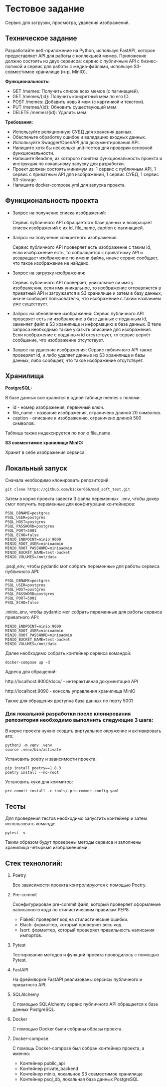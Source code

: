 # Тестовое задание
Сервис для загрузки, просмотра, удаления изображений.

## Техническое задание
Разработайте веб-приложение на Python, используя FastAPI, которое предоставляет API для работы с коллекцией мемов. Приложение должно состоять из двух сервисов: сервис с публичным API с бизнес-логикой и сервис для работы с медиа-файлами, используя S3-совместимое хранилище (н-р, MinIO).     

__Функциональность:__

- GET /memes: Получить список всех мемов (с пагинацией).
- GET /memes/{id}: Получить конкретный мем по его ID.
- POST /memes: Добавить новый мем (с картинкой и текстом).
- PUT /memes/{id}: Обновить существующий мем.                                        
- DELETE /memes/{id}: Удалить мем. 

__Требования:__

- Используйте реляционную СУБД для хранения данных.
- Обеспечьте обработку ошибок и валидацию входных данных.
- Используйте Swagger/OpenAPI для документирования API.
- Напишите хотя бы несколько unit-тестов для проверки основной функциональности.
- Напишите Readme, из которого понятна функциональность проекта и инструкция по локальному запуску для разработки.
- Проект должен состоять минимум из: 1 сервис с публичным API, 1 сервис с приватным API для изображений, 1 сервис СУБД, 1 сервис S3-storage.
- Напишите docker-compose.yml для запуска проекта.

## Функциональность проекта
- Запрос на получение списка изображений:

  Сервис публичного API обращается к базе данных и возвращает список изображений с их id, file_name, caption с пагинацией.
- Запрос на получение конкретного изображения:

  Сервис публичного API проверяет есть изображение с таким id, если изображение есть, то собращается к приватному API и возвращает изображение по имени файла, иначе сервис сообщает, что такое изображение не найдено.
- Запрос на загрузку изображения:

  Сервис публичного API проверяет, уникальное ли имя у изображения, если имя уникальное, то изображение отправляется в приватный API и загружается в S3 хранилище и затем в базу данных, иначе сообщает пользователю, что изображение с таким названием уже существует.

- Запрос на обновление изображения:
  Сервис публичного API проверяет есть ли изображение в базе данных с поданным id, заменяет файл в S3 хранилище и информацию в базе данных. В теле запроса необходимо также указыть описание для изображения. Если изображение с поданным id отсутствует, то сервис вернёт сообщение, что изображение отсутствует.

- Запрос на удаление изображения:
  Сервис публичного API также проверяет id, и либо удаляет данные из S3 хранилища и базы данных, либо сообщает, что такое изображение отсутствует.


## Хранилища
__PostgreSQL:__

  В базе данных все хранится в одной таблице memes с полями:
  - id - номер изображения, первичный ключ.
  - file_name - название изображения, ограничено длиной 20 символов.
  - caption - описание к изображению, ограничено длиной 500 символов.

  Таблица также индексируется по полю file_name.

__S3 совместимое хранилище MinIO:__

  Хранит в себе изображения сервиса.


## Локальный запуск
Сначала необходимо клонировать репозиторий: 
```
git clone https://github.com/k1cker666/mad_soft_test.git
```

Затем в корне проекта завести 3 файла переменных 
.env, чтобы докер смог получить переменные для конфигурации контейнеров: 
```
PSQL_DBNAME=postgres
PSQL_USER=postgres
PSQL_HOST=postgres
PSQL_PASSWORD=postgres
PSQL_PORT=5001
PSQL_ECHO=false
MINIO_ENDPOINT=minio:9000
MINIO_ROOT_USER=minioadmin
MINIO_ROOT_PASSWORD=minioadmin
MINIO_BUCKET_NAME=test-bucket
MINIO_VOLUMES=/mnt/data
```

.psql_env, чтобы pydantic мог собрать переменные для работы сервиса публичного API:
```
PSQL_DBNAME=postgres
PSQL_USER=postgres
PSQL_HOST=postgres
PSQL_PASSWORD=postgres
PSQL_PORT=5001
PSQL_ECHO=false
```

.minio_env, чтобы pydantic мог собрать переменные для работы сервиса приватного API:
```
MINIO_ENDPOINT=minio:9000
MINIO_ROOT_USER=minioadmin
MINIO_ROOT_PASSWORD=minioadmin
MINIO_BUCKET_NAME=test-bucket
MINIO_VOLUMES=/mnt/data
```

Далее необходимо собрать контейнер сервиса командой:
```
docker-compose up -d
```

Адреса для обращений:

http://localhost:8000/docs/ - интерактивная документация API

http://localhost:9090 - консоль управления хранилища MinIO

Также для обращения доступна база данных по порту 5001

### Для локальной разработки после клонирования репозитория необходимо выполнить следующие 3 шага:

В корне проекта нужно создать виртуальное окружение и активировать его:
```
python3 -m venv .venv
source .venv/bin/activate
```

Установить poetry и зависимости проекта:
```
pip install poetry==1.8.3
poetry install --no-root
```

Установить хуки для коммитов:
```
pre-commit install -c tools/.pre-commit-config.yaml
```

## Тесты
Для проведения тестов необходимо запустить контейнер и затем использовать команду: 
```
pytest -v
```
Таким образом будут проверены методы сервиса и заполнены хранилища четырьмя изображениями.

## Стек технологий:
1. Poetry
  
   Все зависимости проекта контролируются с помощью Poetry.
2. Pre-commit
  
   Сконфигурирован pre-commit файл, который проверяет оформление написанного кода по стилистическим правилам PEP8.
   - Flake8: проверяет код на стилистические ошибки.
   - Black: форматтер, который проверяет весь код.
   - Isort: форматтер, который проверяет правильность написания импортов.
3. Pytest

   Тестирование методов и функций проекта проводилось с помощью Pytest.
4. FastAPI

   На фреймворке FastAPI реализованы серсисы публичного и приватного API.
5. SQLAlchemy

   С помощью SQLAlchemy сервис публичного API обращается к базе данных PostgreSQL.
6. Docker

    С помощью Docker были собраны образы проекта.
7. Docker-compose

   С помощь Docker-compose был собран контейнер проекта, а именно:
    - Контейнер public_api
    - Контейнер private_backend
    - Контейнер minio, локальное S3 совместимое хранилище
    - Контейнер psql_db, локальная база данных PostgreSQL
